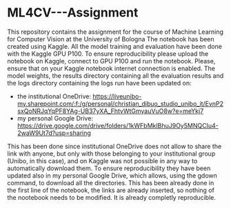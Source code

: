 # ML4CV---Assignment
This repository contains the assignment for the course of Machine Learning for Computer Vision at the University of Bologna
The notebook has been created using Kaggle. All the model training and evaluation have been done with the Kaggle GPU P100.
To ensure reproducibility please upload the notebook on Kaggle, connect to GPU P100 and run the notebook. Please, ensure that on your Kaggle notebook internet connection is enabled.
The model weights, the results directory containing all the evaluation results and the logs directory containing the logs run have been updated on: 
- the institutional OneDrive: https://liveunibo-my.sharepoint.com/:f:/g/personal/christian_dibuo_studio_unibo_it/EvnP2sxQoNRJqYqPF8YAg-UB37yXA_FhtvWtGmyauVuO8w?e=meYkj7
- my personal Google Drive: https://drive.google.com/drive/folders/1kWFbMkIBhuJ9Oy5MNQCIu4-2waW9Ut7d?usp=sharing
  
This has been done since institutional OneDrive does not allow to share the link with anyone, but only with those belonging to your institutional group (Unibo, in this case), and on Kaggle
was not possible in any way to automatically download them.
To ensure reproducibility they have been updated also in my personal Google Drive, which allows, using the gdown command, to download all the directories. This has been already done in the first
line of the notebook, the links are already inserted, so nothing of the nootebook needs to be modified. It is already completly reproducible.
